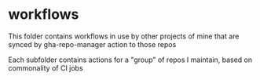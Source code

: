 # workflows

This folder contains workflows in use by other projects of mine that are synced by gha-repo-manager action to those repos

Each subfolder contains actions for a "group" of repos I maintain, based on commonality of CI jobs
